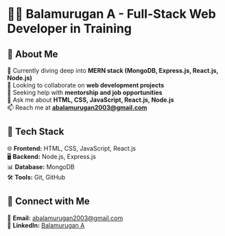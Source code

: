 # 👨‍💻 Balamurugan A - Full-Stack Web Developer in Training

## 🚀 About Me

🌱 Currently diving deep into **MERN stack (MongoDB, Express.js, React.js, Node.js)**<br>
👯 Looking to collaborate on **web development projects**<br>
🤔 Seeking help with **mentorship and job opportunities**<br>
💬 Ask me about **HTML, CSS, JavaScript, React.js, Node.js**<br>
📫 Reach me at **abalamurugan2003@gmail.com**<br>

## 🔧 Tech Stack

🌐 **Frontend:** HTML, CSS, JavaScript, React.js<br>
🖥️ **Backend:** Node.js, Express.js<br>
📊 **Database:** MongoDB<br>
🛠️ **Tools:** Git, GitHub<br>

## 🤝 Connect with Me

📧 **Email:** abalamurugan2003@gmail.com<br>
💼 **LinkedIn:** [Balamurugan A](https://www.linkedin.com/in/balamurugan-a/)<br>
